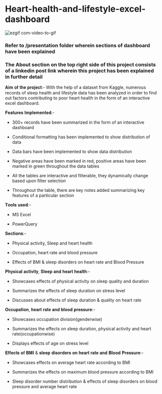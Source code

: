 # Heart-health-and-lifestyle-excel-dashboard
![ezgif com-video-to-gif](https://github.com/Shuprotikroy/Heart-health-and-lifestyle-excel-dashboard/assets/70252750/d0025345-5fbe-411f-9d47-8f27548df08e)

### Refer to /presentation folder wherein sections of dashboard have been explained
### The About section on the top right side of this project consists of a linkedin post link wherein this project has been explained in further detail

𝐀𝐢𝐦 𝐨𝐟 𝐭𝐡𝐞 𝐩𝐫𝐨𝐣𝐞𝐜𝐭:-
With the help of a dataset from Kaggle, numerous records of sleep health and lifestyle data has been analyzed in order to find out factors contributing to poor heart health in the form of an interactive excel dashboard.



𝐅𝐞𝐚𝐭𝐮𝐫𝐞𝐬 𝐈𝐦𝐩𝐥𝐞𝐦𝐞𝐧𝐭𝐞𝐝:-

- 300+ records have been summarized in the form of an interactive dashboard

- Conditional formatting has been implemented to show distribution of data

- Data bars have been implemented to show data distribution

- Negative areas have been marked in red, positive areas have been marked in green throughout the data tables

- All the tables are interactive and filterable, they dynamically change based upon filter selection

- Throughout the table, there are key notes added summarizing key features of a particular section 



𝐓𝐨𝐨𝐥𝐬 𝐮𝐬𝐞𝐝:-

- MS Excel

- PowerQuery



𝐒𝐞𝐜𝐭𝐢𝐨𝐧𝐬:-

- Physical activity, Sleep and heart health

- Occupation, heart rate and blood pressure

- Effects of BMI & sleep disorders on heart rate and Blood Pressure





𝐏𝐡𝐲𝐬𝐢𝐜𝐚𝐥 𝐚𝐜𝐭𝐢𝐯𝐢𝐭𝐲, 𝐒𝐥𝐞𝐞𝐩 𝐚𝐧𝐝 𝐡𝐞𝐚𝐫𝐭 𝐡𝐞𝐚𝐥𝐭𝐡:-

- Showcases effects of physical activity on sleep quality and duration

- Summarizes the effects of sleep duration on stress level

- Discusses about effects of sleep duration & quality on heart rate



𝐎𝐜𝐜𝐮𝐩𝐚𝐭𝐢𝐨𝐧, 𝐡𝐞𝐚𝐫𝐭 𝐫𝐚𝐭𝐞 𝐚𝐧𝐝 𝐛𝐥𝐨𝐨𝐝 𝐩𝐫𝐞𝐬𝐬𝐮𝐫𝐞:-

- Showcases occupation division(genderwise)

- Summarizes the effects on sleep duration, physical activity and heart rate(occupationwise)

- Displays effects of age on stress level



𝐄𝐟𝐟𝐞𝐜𝐭𝐬 𝐨𝐟 𝐁𝐌𝐈 & 𝐬𝐥𝐞𝐞𝐩 𝐝𝐢𝐬𝐨𝐫𝐝𝐞𝐫𝐬 𝐨𝐧 𝐡𝐞𝐚𝐫𝐭 𝐫𝐚𝐭𝐞 𝐚𝐧𝐝 𝐁𝐥𝐨𝐨𝐝 𝐏𝐫𝐞𝐬𝐬𝐮𝐫𝐞:-

- Showcases effects on average heart rate according to BMI

- Summarizes the effects on maximum blood pressure according to BMI

- Sleep disorder number distribution & effects of sleep disorders on blood pressure and average heart rate


